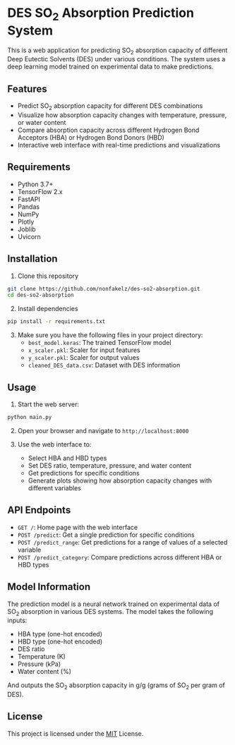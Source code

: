 # DES SO<sub>2</sub> Absorption Prediction System

This is a web application for predicting SO<sub>2</sub> absorption capacity of different Deep Eutectic Solvents (DES) under various conditions. The system uses a deep learning model trained on experimental data to make predictions.

## Features

- Predict SO<sub>2</sub> absorption capacity for different DES combinations
- Visualize how absorption capacity changes with temperature, pressure, or water content
- Compare absorption capacity across different Hydrogen Bond Acceptors (HBA) or Hydrogen Bond Donors (HBD)
- Interactive web interface with real-time predictions and visualizations

## Requirements

- Python 3.7+
- TensorFlow 2.x
- FastAPI
- Pandas
- NumPy
- Plotly
- Joblib
- Uvicorn

## Installation

1. Clone this repository

```bash
git clone https://github.com/nonfakelz/des-so2-absorption.git
cd des-so2-absorption
```

2. Install dependencies

```bash
pip install -r requirements.txt
```

3. Make sure you have the following files in your project directory:
   - `best_model.keras`: The trained TensorFlow model
   - `x_scaler.pkl`: Scaler for input features
   - `y_scaler.pkl`: Scaler for output values
   - `cleaned_DES_data.csv`: Dataset with DES information

## Usage

1. Start the web server:

```bash
python main.py
```

2. Open your browser and navigate to `http://localhost:8000`

3. Use the web interface to:
   - Select HBA and HBD types
   - Set DES ratio, temperature, pressure, and water content
   - Get predictions for specific conditions
   - Generate plots showing how absorption capacity changes with different variables

## API Endpoints

- `GET /`: Home page with the web interface
- `POST /predict`: Get a single prediction for specific conditions
- `POST /predict_range`: Get predictions for a range of values of a selected variable
- `POST /predict_category`: Compare predictions across different HBA or HBD types

## Model Information

The prediction model is a neural network trained on experimental data of SO<sub>2</sub> absorption in various DES systems. The model takes the following inputs:

- HBA type (one-hot encoded)
- HBD type (one-hot encoded)
- DES ratio
- Temperature (K)
- Pressure (kPa)
- Water content (%)

And outputs the SO<sub>2</sub> absorption capacity in g/g (grams of SO<sub>2</sub> per gram of DES).

## License

This project is licensed under the [MIT](https://opensource.org/license/mit/) License.